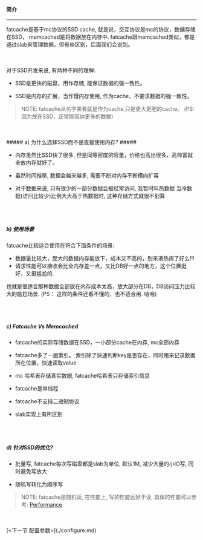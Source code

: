 #### 简介 ####

------------------

fatcache是基于mc协议的SSD cache, 就是说，交互协议是mc的协议，数据存储在SSD， memcached是将数据放在内存中.
fatcache跟memcached类似，都是通过slab来管理数据，但有些区别，后面我们会说到。


<br />
<br />
对于SSD开发来说, 有两种不同的理解:

*   SSD是更快的磁盘，用作存储, 能保证数据的强一致性。

*   SSD是内存的扩展，当作慢内存使用, 作为cache，不要求数据的强一致性。

>NOTE: fatcache从名字来看就是作为cache,只是更大更肥的cache。 (PS: 因为放在SSD，正常能容纳更多的数据)

<br />
<br />
##### a) 为什么选择SSD而不是直接使用内存? #####

*   内存虽然比SSD快了很多, 但是同等密度的容量，价格也高出很多，高帅富就全放内存就好了。

*   虽然时间推移, 数据会越来越多, 需要不断对内存不断横向扩容

*   对于数据来说, 只有很少的一部分数据会被经常访问, 我暂时叫热数据
    当冷数据(访问比较少)比例大大高于热数据时, 这种存储方式就很不划算
<br />
<br />

##### b) 使用场景 #####

fatcache比较适合使用在符合下面条件的场景:

* 数据量比较大，屁大的数据内存能放下，成本又不高的，别来凑热闹了好么!!!
* 请求性能可以接收会比全内存差一点，又比DB好一点的地方，这个位置挺好，又挺尴尬的.

也就是很适合那种数据全部放在内存成本太高，放大部分在DB，DB访问压力比较大的尴尬场景.
(PS： 这样的条件还看不懂的，也不适合用. 哈哈)

<br />
<br />

##### c) Fatcache Vs Memcached #####

*   fatcache的实际存储数据在SSD，一小部分cache在内存, mc全部内存
  
*   fatcache多了一层索引。 索引除了快速判断key是否存在，同时用来记录数据所在位置，快速读取value
  
*   mc 哈希表存储真实数据, fatcache哈希表只存储索引信息

*   fatcache是单线程  
  
*   fatcache不支持二进制协议

*   slab实现上有所区别  
<br />
<br />

##### d) 针对SSD的优化? #####

*   批量写, fatcache每次写磁盘都是slab为单位, 默认1M, 减少大量的小IO写, 同时避免写放大


*   随机写转化为顺序写

> NOTE: fatcache是随机读, 在性能上, 写的性能远好于读, 具体的性能可以参考: [Performance](https://github.com/twitter/fatcache/blob/master/notes/performance.md)

<br />
<br />
[<下一节 配置参数>](./configure.md)
